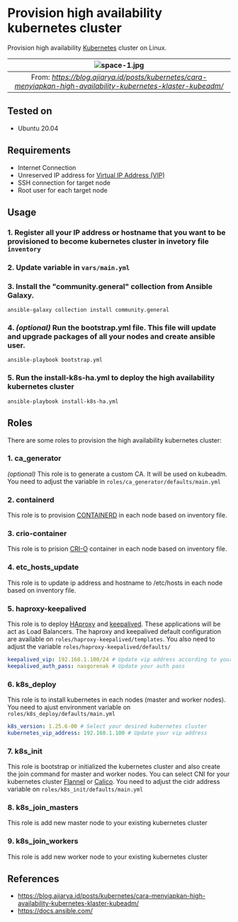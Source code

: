 # Provision high availability kubernetes cluster

Provision high availability [Kubernetes](https://kubernetes.io) cluster on Linux.

| ![space-1.jpg](https://user-images.githubusercontent.com/83713045/220837894-af06f536-5a08-43df-ac35-bf47fef9eeae.png) | 
|:--:| 
| From: *https://blog.ajiarya.id/posts/kubernetes/cara-menyiapkan-high-availability-kubernetes-klaster-kubeadm/* |

## Tested on
- Ubuntu 20.04

## Requirements
- Internet Connection
- Unreserved IP address for [Virtual IP Address (VIP)](https://en.wikipedia.org/wiki/Virtual_IP_address)
- SSH connection for target node
- Root user for each target node

## Usage
### 1. Register all your IP address or hostname that you want to be provisioned to become kubernetes cluster in invetory file `inventory`
### 2. Update variable in `vars/main.yml`
### 3. Install the "community.general" collection from Ansible Galaxy.
```
ansible-galaxy collection install community.general      
```
### 4. *(optional)* Run the bootstrap.yml file. This file will update and upgrade packages of all your nodes and create ansible user.
```
ansible-playbook bootstrap.yml
```
### 5. Run the install-k8s-ha.yml to deploy the high availability kubernetes cluster
```
ansible-playbook install-k8s-ha.yml
```

## Roles

There are some roles to provision the high availability kubernetes cluster:

### 1. ca_generator 

*(optional)* This role is to generate a custom CA. It will be used on kubeadm. You need to adjust the variable in `roles/ca_generator/defaults/main.yml`

### 2. containerd

This role is to provision [CONTAINERD](https://containerd.io/) in each node based on inventory file.

### 3. crio-container

This role is to prision [CRI-O](https://cri-o.io/) container in each node based on inventory file.

### 4. etc_hosts_update

This role is to update ip address and hostname to /etc/hosts in each node based on inventory file.

### 5. haproxy-keepalived

This role is to deploy [HAproxy](https://www.haproxy.org/) and [keepalived](https://keepalived.readthedocs.io/en/latest/introduction.html). These applications will be act as Load Balancers. The haproxy and keepalived default configuration are available on `roles/haproxy-keepalived/templates`. You also need to adjust the variable `roles/haproxy-keepalived/defaults/`
```yaml
keepalived_vip: 192.168.1.100/24 # Update vip address according to your environment
keepalived_auth_pass: nasgorenak # Update your auth pass 
```

### 6. k8s_deploy

This role is to install kubernetes in each nodes (master and worker nodes). You need to ajust environment variable on `roles/k8s_deploy/defaults/main.yml` 
```yaml
k8s_version: 1.25.6-00 # Select your desired kubernetes cluster
kubernetes_vip_address: 192.168.1.100 # Update your vip address
```

### 7. k8s_init

This role is bootstrap or initialized the kubernetes cluster and also create the join command for master and worker nodes. You can select CNI for your kubernetes cluster [Flannel](https://github.com/flannel-io/flannel) or [Calico](https://docs.tigera.io/calico/3.25/reference/configure-cni-plugins). You need to adjust the cidr address variable on `roles/k8s_init/defaults/main.yml`

### 8. k8s_join_masters

This role is add new master node to your existing kubernetes cluster

### 9. k8s_join_workers

This role is add new worker node to your existing kubernetes cluster

## References

- https://blog.ajiarya.id/posts/kubernetes/cara-menyiapkan-high-availability-kubernetes-klaster-kubeadm/
- https://docs.ansible.com/
